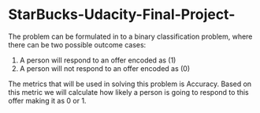 # StarBucks-Udacity-Final-Project-
The problem can be formulated in to a binary classification problem, where there can be two possible outcome cases:
1. A person will respond to an offer encoded as (1)
2. A person will not respond to an offer encoded as (0)

The metrics that will be used in solving this problem is Accuracy. Based on this metric we will calculate how likely a person is going to respond to this offer making it as 0 or 1.
